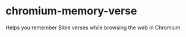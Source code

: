chromium-memory-verse
=====================

Helps you remember Bible verses while browsing the web in Chromium
